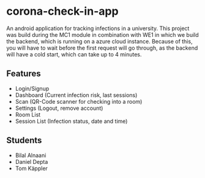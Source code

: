 # corona-check-in-app

An android application for tracking infections in a university. This project was build
during the MC1 module in combination with WE1 in which we build the backend, which is running on 
a azure cloud instance. Because of this, you will have to wait before the first request will go
through, as the backend will have a cold start, which can take up to 4 minutes.

## Features

- Login/Signup
- Dashboard (Current infection risk, last sessions)
- Scan (QR-Code scanner for checking into a room)
- Settings (Logout, remove account)
- Room List
- Session List (Infection status, date and time)

## Students
- Bilal Alnaani
- Daniel Depta
- Tom Käppler